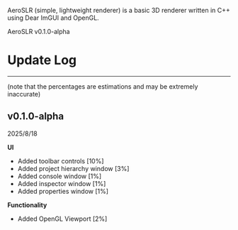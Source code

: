 AeroSLR (simple, lightweight renderer) is a basic 3D renderer written in C++ using Dear ImGUI and OpenGL.

AeroSLR v0.1.0-alpha

# Update Log
<hr>

(note that the percentages are estimations and may be extremely inaccurate)

## v0.1.0-alpha

2025/8/18

**UI**

- Added toolbar controls [10%]
- Added project hierarchy window [3%]
- Added console window [1%]
- Added inspector window [1%]
- Added properties window [1%]

**Functionality**
- Added OpenGL Viewport [2%]
